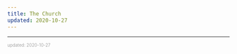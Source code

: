 ```yaml
---
title: The Church
updated: 2020-10-27
---
```


---

<sup><sub><font color="#a6a6a6">updated: 2020-10-27</font></sub></sup>
